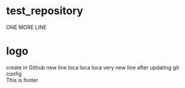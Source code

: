 # test_repository

ONE MORE LINE
<h1>logo</h1>
create in Github
new line loca loca loca
very new line 
after updating git config
<div class="footer footer1">This is footer</div>
